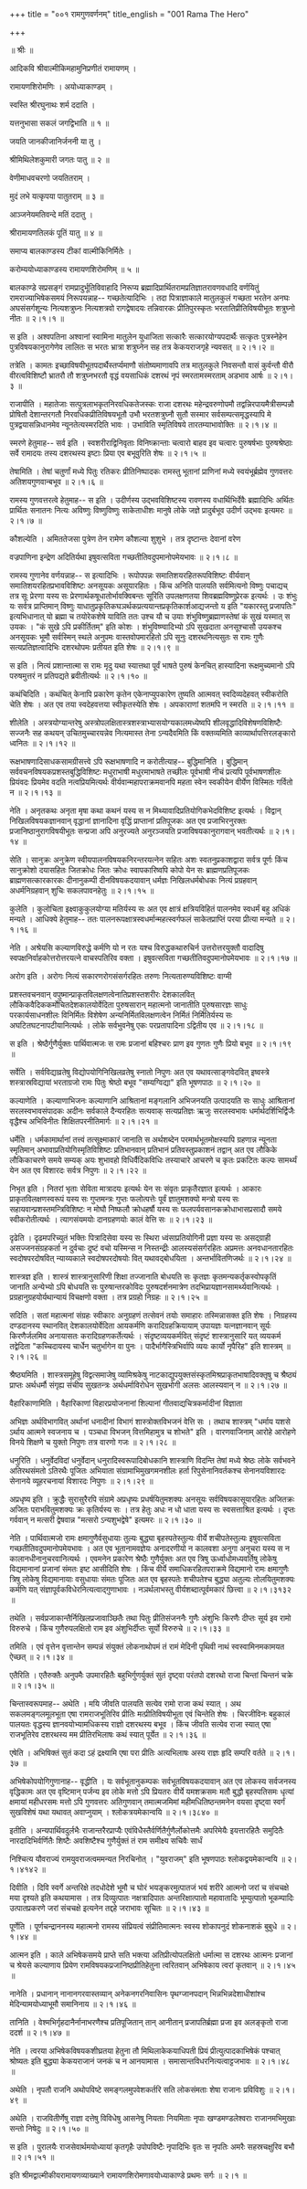 +++
title = "००१ रामगुणवर्णनम्"
title_english = "001 Rama The Hero"

+++



  
 ॥  श्रीः  ॥   

आदिकवि श्रीवाल्मीकिमहामुनिप्रणीतं रामायणम् ।  

रामायणशिरोमणिः । अयोध्याकाण्डम् ।  

  

स्वस्ति श्रीरघुनाथः शर्म ददाति ।  

यत्तनुभासा सकलं जगद्विभाति  ॥  १  ॥   

  

जयति जानकीजानिर्जननी या तु ।  

श्रीमिथिलेशकुमारी जगतः पातु  ॥  २  ॥   

  

वेणीमाधवचरणो जयतितराम् ।  

मुदं लभे यत्कृपया पातुतराम्  ॥  ३  ॥   

  

आञ्जनेयमतिवन्दे मतिं ददातु ।  

श्रीरामायणतिलकं पूतिं यातु  ॥  ४  ॥   

  

समाप्य बालकाण्डस्य टीकां वाल्मीकिनिर्मितेः ।  

करोम्ययोध्याकाण्डस्य रामायणशिरोमणिम्  ॥  ५  ॥   

  

बालकाण्डे सप्रसङ्गं रामप्रादुर्भूतिविवाहादि निरूप्य
ब्रह्मादिप्रार्थितरामप्रतिज्ञातरावणवधादि वर्णयितुं रामराज्याभिषेकसमयं
निरूपयन्नाह-- गच्छतेत्यादिभिः । तदा पित्राज्ञाकाले मातुलकुलं गच्छता
भरतेन अनघः अघसंसर्गशून्यः नित्यशत्रुघ्नः नित्यशत्रवो रागद्वेषादयः
तन्निवारकः प्रीतिपुरस्कृतः भरतातिप्रीतिविषयीभूतः शत्रुघ्नो नीतः  ॥  २।१।१
 ॥   

  

स इति । अश्वपतिना अश्वानां स्वामिना मातुलेन युधाजिता सत्कारैः
सत्कारयोग्यपदार्थैः सत्कृतः पुत्रस्नेहेन पुत्रविषयकानुरागेणेव लालितः स
भरतः भ्रात्रा शत्रुघ्नेन सह तत्र केकयराजगृहे न्यवसत्  ॥  २।१।२  ॥   

  

तत्रेति । कामतः इच्छाविषयीभूतपदार्थैस्तर्प्यमाणौ संतोष्यमाणावपि तत्र
मातुलकुले निवसन्तौ वासं कुर्वन्तौ वीरौ वीरत्वविशिष्टौ भ्रातरौ तौ
शत्रुघ्नभरतौ वृद्धं वयसाधिकं दशरथं नृपं स्मरतामस्मरताम् अडभाव आर्षः  ॥ 
२।१।३  ॥   

  

राजापीति । महातेजाः सत्पुत्रलाभकृतनिरवधिकतेजस्कः राजा दशरथः
महेन्द्रवरुणोपमौ तद्वन्निरपायमैत्रीसम्पन्नौ प्रोषितौ देशान्तरगतौ
निरवधिकप्रीतिविषयभूतौ उभौ भरतशत्रुघ्नौ सुतौ सस्मार
सर्वसम्पत्समृद्धस्यापि मे पुत्रद्वयासन्निधानमेव न्यूनतेत्यस्मरदिति भावः
। उभाविति स्मृतिविषये तारतम्याभावोक्तिः  ॥  २।१।४  ॥   

  

स्मरणे हेतुमाह-- सर्व इति । स्वशरीराद्विनिवृताः विनिष्क्रान्ताः चत्वारो
बाहव इव चत्वारः पुरुषर्षभाः पुरुषश्रेष्ठाः सर्वे रामादयः तस्य दशरथस्य
इष्टाः प्रिया एव बभूवुरिति शेषः  ॥  २।१।५  ॥   

  

तेषामिति । तेषां चतुर्णां मध्ये पितुः रतिकरः प्रीतिनिष्पादकः रामस्तु
भूतानां प्राणिनां मध्ये स्वयंभूर्ब्रह्मेव गुणवत्तरः अतिशयगुणवान्बभूव  ॥ 
२।१।६  ॥   

  

रामस्य गुणवत्तरत्वे हेतुमाह-- स इति । उदीर्णस्य उद्भवविशिष्टस्य रावणस्य
वधार्थिभिर्देवैः ब्रह्मादिभिः अर्थितः प्रार्थितः सनातनः नित्यः अविष्णुः
विष्णुविष्णुः साकेताधीशः मानुषे लोके जज्ञे प्रादुर्बभूव उदीर्ण उद्भवः
इत्यमरः  ॥  २।१।७  ॥   

  

कौशल्येति । अमिततेजसा पुत्रेण तेन रामेण कौशल्या शुशुभे । तत्र दृष्टान्तः
देवानां वरेण  

वज्रपाणिना इन्द्रेण अदितिर्यथा इषुवत्सविता गच्छतीतिवदुपमानोपमेयभावः  ॥ 
२।१।८  ॥   

  

रामस्य गुणानेव वर्णयन्नाह-- स इत्यादिभिः । रूपोपपन्नः
समातिशयरहितरूपविशिष्टः वीर्यवान् समातिशयरहितप्रभावविशिष्टः अनसूयकः
असूयारहितः । किंच अनिति पालयति सर्वमित्यनो विष्णुः पचाद्यच् तत्र सूः
प्रेरणा यस्य सः प्रेरणार्थकषूधातोर्भावक्विबन्तः सूरिति उपलक्षणतया
शिवब्रह्मविष्णुप्रेरक इत्यर्थः । उः शंभुः यः सर्वत्र प्राप्तिमान्
विष्णुः याधातुप्रकृतिकघञर्थकप्रत्ययान्तप्रकृतिकार्शआद्यजन्तो य इति
"यकारस्तु प्रजापतिः" इत्यभिधानात् यो ब्रह्मा च तयोरेकशेषे याविति ततः
उश्च यौ च उयाः शंभुविष्णुब्रह्माणस्तेषां कं सुखं यस्मात् स उयकः । "कं
सुखे ऽपि प्रकीर्तितम्" इति कोशः । शंभुविष्ण्वादिभ्यो ऽपि सुखदाता
अनसूश्चासौ उयकश्च अनसूयकः भूमौ सर्वस्मिन् स्थले अनुपमः वास्तवोपमारहितो
ऽपि सूनुः दशरथनित्यसुतः स रामः गुणैः सत्यप्रतिज्ञत्वादिभिः दशरथोपमः
प्रतीयत इति शेषः  ॥  २।१।९  ॥   

  

स इति । नित्यं प्रशान्तात्मा स रामः मृदु यथा स्यात्तथा पूर्वं भाषते
पुरुषं केनचित् हास्यादिना रूक्षमुच्यमानो ऽपि परुषमुत्तरं न प्रतिपद्यते
ब्रवीतीत्यर्थः  ॥  २।१।१०  ॥   

  

कथंचिदिति । कथंचित् केनापि प्रकारेण कृतेन एकेनाप्युपकारेण तुष्यति
आत्मवत् स्वदिव्यदेहवत् स्वीकरोति चेति शेषः । अत एव तया स्वदेहवत्तया
स्वीकृतस्येति शेषः । अपकाराणां शतमपि न स्मरति  ॥  २।१।११  ॥   

  

शीलेति । अस्त्रयोग्यान्तरेषु
अस्त्रोपलक्षितास्त्रशस्त्राभ्यासयोग्यकालमध्येष्वपि
शीलवृद्धादिविशेषणविशिष्टैः सज्जनैः सह कथयन् उचितमुच्चारयन्नेव नित्यमास्त
तेना ऽन्यदैवमिति किं वक्तव्यमिति काव्यार्थापत्तिरलङ्कारो ध्वनितः  ॥ 
२।१।१२  ॥   

  

रूक्षभाषणादिसाधकसामग्रीसत्त्वे ऽपि रूक्षभाषणादि न करोतीत्याह--
बुद्धिमानिति । बुद्धिमान् सर्ववचनविषयकप्रशस्तबुद्धिविशिष्टः मधुराभाषी
मधुरमाभाषते तच्छीलः पूर्वभाषी नीचं प्रत्यपि पूर्वभाषणशीलः प्रियंवदः
प्रियमेव वदति नत्वप्रियमित्यर्थः वीर्यवान्महापराक्रमवानपि महता स्वेन
स्वकीयेन वीर्येण विस्मितः गर्वितो न  ॥  २।१।१३  ॥   

  

नेति । अनृतकथः अनृता मृषा कथा कथनं यस्य स न
मिथ्यावादिप्रतियोगिकभेदविशिष्ट इत्यर्थः । विद्वान् निखिलविषयकज्ञानवान्
वृद्धानां ज्ञानादिना वृद्धिं प्राप्तानां प्रतिपूजकः अत एव
प्रजाभिरनुरक्तः प्रजानिष्ठानुरागविषयीभूतः सन्प्रजा अपि अनुरज्यते
अनुरञ्जयति प्रजाविषयकानुरागवान् भवतीत्यर्थः  ॥  २।१।१४  ॥   

  

सेति । सानुक्रः अनुक्रेण स्वीयपालनविषयकनिरन्तरयत्नेन सहितः अशः
स्वतनुप्रकाशद्वारा सर्वत्र पूर्णः किंच सानुक्रोशो दयासहितः जितक्रोधः
जितः क्रोधः स्वापकारिष्वपि कोपो येन सः ब्राह्मणप्रतिपूजकः
ब्राह्मणसत्कारकारकः दीनानुकम्पी दीनविषयकदयावान् धर्मज्ञः निखिलधर्मबोधकः
नित्यं प्रग्रहवान् अधर्मनिग्रहवान् शुचिः सकलपावनहेतुः  ॥  २।१।१५  ॥   

  

कुलेति । कुलोचिता इक्ष्वाकुकुलयोग्या मतिर्यस्य सः अत एव क्षात्रं
क्षत्रियविहितं पालनमेव स्वधर्मं बहु अधिकं मन्यते । आधिक्ये हेतुमाह-- ततः
पालनरूपक्षात्रस्वधर्मान्महत्स्वर्गफलं साकेतप्राप्तिं परया प्रीत्या
मन्यते  ॥  २।१।१६  ॥   

  

नेति । अश्रेयसि कल्याणविरुद्धे कर्मणि यो न रतः यश्च विरुद्धकथारुचिर्न
उत्तरोत्तरयुक्तौ वादादिषु स्वपक्षनिर्वाहकोत्तरोत्तरयत्ने वाचस्पतिरिव
वक्ता । इषुवत्सविता गच्छतीतिवदुपमानोपमेयभावः  ॥  २।१।१७  ॥   

  

अरोग इति । अरोगः नित्यं सकारणरोगसंसर्गरहितः तरुणः नित्यतारुण्यविशिष्टः
वाग्मी  

प्रशस्तवचनवान् वपुष्मान्प्राकृतविलक्षणत्वेनातिप्रशस्तशरीरः देशकालवित्
लौकिकवैदिककर्मोचितदेशकालयोर्वेदिता पुरुषसारान् महात्मनो जानातीति
पुरुषसारज्ञः साधुः परकार्यसाधनशीलः विनिर्मितः विशेषेण
अन्यनिर्मितविलक्षणत्वेन निर्मितं निर्मितिर्यस्य सः
अघटितघटनापटीयानित्यर्थः । लोके सर्वभुवनेषु एकः परप्रतापादिना ऽद्वितीय एव
 ॥  २।१।१८  ॥   

  

स इति । श्रेष्ठैर्गुणैर्युक्तः पार्थिवात्मजः स रामः प्रजानां बहिश्चरः
प्राण इव गुणतः गुणैः प्रियो बभूव  ॥  २।१।१९  ॥   

  

सर्वेति । सर्वविद्याव्रतेषु विद्योपयोगिनिखिलव्रतेषु स्नातो निपुणः अत एव
यथावत्साङ्गवेदवित् इष्वस्त्रे शस्त्रास्रविद्यायां भरताग्रजो रामः पितुः
श्रेष्ठो बभूव "सम्यग्विद्या" इति भूषणपाठः  ॥  २।१।२०  ॥   

  

कल्याणेति । कल्याणाभिजनः कल्याणानि आश्रितानां मङ्गलानि अभिजनयति
उत्पादयति सः साधुः आश्रितानां सरलस्वभावसंपादकः अदीनः सर्वकाले दैन्यरहितः
सत्यवाक् सत्यप्रतिज्ञः ऋजुः सरलस्वभावः धर्मार्थदर्शिभिर्द्विजैः
वृद्धैश्च अभिविनीतः शिक्षितपरनीतिमार्गः  ॥  २।१।२१  ॥   

  

धर्मेति । धर्मकामार्थानां तत्त्वं तत्सूक्ष्माकारं जानाति स अर्थशब्देन
परमार्थभूतमोक्षस्यापि ग्रहणान्न न्यूनता स्मृतिमान्
अभावाप्रतियोगिस्मृतिविशिष्टः प्रतिभानवान् प्रतिभानं प्रतिवस्तुप्रकाशनं
तद्वान् अत एव लौकिके लौकिकाचरणे समये सम्यक् अयः शुभावहो विधिर्वैदिकविधिः
तस्याचारे आचरणे च कृतः प्रकटितः कल्पः सामर्थ्यं येन अत एव विशारदः
सर्वत्र निपुणः  ॥  २।१।२२  ॥   

  

निभृत इति । नितरां भृताः सेविता मात्रादयः इत्यर्थः येन सः संवृतः
प्राकृतैरज्ञात इत्यर्थः । आकारः प्राकृतविलक्षणस्वरूपं यस्य सः
गुप्तमन्त्रः गुप्तः फलोत्पत्तेः पूर्वं ज्ञातुमशक्यो मन्त्रो यस्य सः
सहायवान्प्रशस्तमन्त्रिविशिष्टः न मोघौ निष्फलौ क्रोधहर्षौ यस्य सः
फलपर्यवसानकक्रोधाभासप्रसादौ समये स्वीकरोतीत्यर्थः । त्यागसंयमयोः
दानग्रहणयोः कालं वेत्ति सः  ॥  २।१।२३  ॥   

  

दृढेति । दृढमपरिच्युतं भक्तिः पित्रादिसेवा यस्य सः स्थिरा
ध्वंसाप्रतियोगिनी प्रज्ञा यस्य सः असद्ग्राही असज्जनसंग्रहकर्ता न
दुर्वचाः दुष्टं वचो यस्मिन्स न निस्तन्द्रीः आलस्यसंसर्गरहितः अप्रमत्तः
अनवधानतारहितः स्वदोषपरदोषवित् न्याय्यकाले स्वदोषपरदोषयोः वित्
यथावद्बोधयिता । अन्तर्भावितणिजर्थः  ॥  २।१।२४  ॥   

  

शास्त्रज्ञ इति । शास्त्रं शास्त्रानुसारिणी शिक्षा तज्जानाति बोधयति सः
कृतज्ञः कृतमन्यकर्तृकस्वोपकृतिं जानाति अन्येभ्यो ऽपि बोधयति सः
पुरुषान्तरकोविदः पुरुषदर्शनमात्रेण तदभिप्रायज्ञानसामर्थ्यवानित्यर्थः ।
प्रग्रहानुग्रहयोर्यथान्यायं विचक्षणो वक्ता । तत्र प्रग्रहो निग्रहः  ॥ 
२।१।२५  ॥   

  

सदिति । सतां महात्मनां संग्रहः स्वीकारः अनुग्रहणं तत्सेवनं तयोः समाहारः
तस्मिन्नासक्त इति शेषः । निग्रहस्य दण्डदानस्य स्थानवित् देशकालयोर्वेदिता
आयकर्मणि करादिग्रहक्रियायाम् उपायज्ञः यत्नज्ञानवान् सूर्यः किरणैर्जलमिव
अनायासतः करादिग्रहणकर्तेत्यर्थः । संदृष्टव्ययकर्मवित् संदृष्टं
शास्त्रानुसारि यत् व्ययकर्म तद्वेदिता "कच्चिदायस्य चार्धेन चतुर्भागेन वा
पुनः । पादैर्भागैस्त्रिभिर्वापि व्ययः कार्यो नृपैरिह" इति शास्त्रम्  ॥ 
२।१।२६  ॥   

  

श्रैष्ठ्यमिति । शास्त्रसमूहेषु विद्वत्समाजेषु व्यामिश्रकेषु
नाटकाद्युपयुक्तसंस्कृतमिश्रप्राकृतभाषादिवक्तृषु च श्रैष्ठ्यं प्राप्तः
अर्थधर्मौ संगृह्य संचीय सुखतन्त्रः अर्थधर्माविरोधेन सुखभोगी अलसः
आलस्यवान् न  ॥  २।१।२७  ॥   

  

वैहारिकाणामिति । वैहारिकाणां विहारप्रयोजनानां शिल्पानां
गीतवाद्यचित्रकर्मादीनां विज्ञाता  

अभिज्ञः अर्थविभागवित् अर्थानां धनादीनां विभागं शास्त्रोक्तविभजनं वेत्ति
सः । तथाच शास्त्रम् "धर्माय यशसे ऽर्थाय आत्मने स्वजनाय च । पञ्चधा विभजन्
वित्तमिहामुत्र च शोभते" इति । वारणवाजिनाम् आरोहे आरोहणे विनये शिक्षणे च
युक्तो निपुणः तत्र वारणो गजः  ॥  २।१।२८  ॥   

  

धनुरिति । धनुर्वेदविदां धनुर्वेदान् धनुरादिस्वरूपादिबोधकानि शास्त्राणि
विदन्ति तेषां मध्ये श्रेष्ठः लोके सर्वभवने अतिरथसंमतो ऽतिरथैः पूजितः
अभियाता संग्रामाभिमुखगमनशीलः हर्ता रिपुसेनानिवर्तकश्च सेनानयविशारदः
सेनानये व्यूहरचनायां विशारदः निपुणः  ॥  २।१।२९  ॥   

  

अप्रधृष्य इति । क्रुद्धैः सुरासुरैरपि संग्रामे अप्रधृष्यः
प्रधर्षयितुमशक्यः अनसूयः सर्वविषयकासूयारहितः अजितक्रः अजितः
पराभवितुमशक्यः क्रः कृतिर्यस्य सः । तत्र हेतुः अधः न धो धाता यस्य सः
स्वसत्ताश्रित इत्यर्थः । दृप्तः गर्ववान् न मत्सरी द्वेषवान्न "मत्सरो
ऽन्यशुभद्वेषे" इत्यमरः  ॥  २।१।३०  ॥   

  

नेति । पार्थिवात्मजो रामः क्षमागुणैर्वसुधायाः तुल्यः बुद्ध्या
बृहस्पतेस्तुल्यः वीर्ये शचीपतेस्तुल्यः इषुवत्सविता
गच्छतीतिवदुपमानोपमेयभावः । अत एव भूतानामवज्ञेयः अनादरणीयो न कालवशा अनुगा
अनुचरा यस्य स न कालानधीनानुचरवानित्यर्थः । एवमनेन प्रकारेण श्रेष्ठैः
गुणैर्युक्तः अत एव त्रिषु ऊर्ध्वाधोमध्यवर्तिषु लोकेषु विद्यमानानां
प्रजानां संमतः इष्ट आसीदिति शेषः । किंच वीर्ये समाधिकरहितपराक्रमे
विद्यमानो रामः क्षमागुणैः त्रिषु लोकेषु विद्यमानायाः वसुधायाः संमतः
पूजितः अत एव बृहस्पतेः शचीपतेश्च बुद्ध्या अतुल्यः तोलयितुमशक्यः कर्मणि
यत् संज्ञापूर्वकविधेरनित्यत्वाद्गुणाभावः । नञर्थलाभस्तु
वीर्यशब्दात्पूर्वमकारं छित्त्वा  ॥  २।१।३१३२  ॥   

  

तथेति । सर्वप्रजाकान्तैर्निखिलप्रजावाञ्छितैः तथा पितुः प्रीतिसंजननैः
गुणैः अंशुभिः किरणैः दीप्तः सूर्य इव रामो विरुरुचे । किंच गुणैरुपलक्षितो
राम इव अंशुभिर्दीप्तः सूर्यो विरुरुचे  ॥  २।१।३३  ॥   

  

तमिति । एवं वृत्तेन वृत्तान्तेन सम्पन्नं संयुक्तं लोकनाथोपमं तं रामं
मेदिनी पृथिवी नाथं स्वस्वामिनमकामयत ऐच्छत्  ॥  २।१।३४  ॥   

  

एतैरिति । एतैरुक्तैः अनुपमैः उपमारहितैः बहुभिर्गुणर्युक्तं सुतं दृष्ट्वा
परंतपो दशरथो राजा चिन्तां चिन्तनं चक्रे  ॥  २।१।३५  ॥   

  

चिन्तास्वरूपमाह-- अथेति । मयि जीवति पालयति सत्येव रामो राजा कथं स्यात् ।
अथ सकलमङ्गलमूलभूता एषा रामराजभूतिरिव प्रीतिः मत्प्रीतिविषयीभूता एवं
चिन्तेति शेषः । चिरजीविनः बहुकालं पालयतः वृद्धस्य ज्ञानवयोभ्यामधिकस्य
राज्ञो दशरथस्य बभूव । किंच जीवति सत्येव राजा स्यात् एषा राजभूतिरेव
दशरथस्य मम प्रीतिरभिलाषः कथं स्यात् पूर्येत  ॥  २।१।३६  ॥   

  

एषेति । अभिषिक्तं सुतं कदा ऽहं द्रक्ष्यामि एषा परा प्रीतिः अत्यभिलाषः
अस्य राज्ञः हृदि सम्परि वर्तते  ॥  २।१।३७  ॥   

  

अभिषेकोपयोगिगुणानाह-- वृद्धीति । यः सर्वभूतानुकम्पकः सर्वभूतविषयकदयावान्
अत एव लोकस्य सर्वजनस्य वृद्धिकामः अत एव वृष्टिमान् पर्जन्य इव लोके मत्तो
ऽपि प्रियतरः वीर्ये यमशक्रसमः मतौ बुद्धौ बृहस्पतिसमः धृत्यां क्षमायां
महीधरसमः मत्तो ऽपि गुणवत्तरः अतिगुणवान् तमात्मजमिमां महीमधितिष्ठन्तमनेन
वयसा दृष्ट्वा स्वर्गं सुखविशेषं यथा यथावत् अवाप्नुयाम् ।
श्लोकत्रयमेकान्वयि  ॥  २।१।३८४०  ॥   

  

इतीति । अन्यपार्थिवदुर्लभैः राजान्तरैरप्राप्यैः
एवंविधैस्तैर्वर्णितैर्गुणैर्लोकोत्तमैः अपरिमेयैः इयत्तारहितैः समुदितैः
नारदादिभिर्वर्णितैः शिष्टैः अवशिष्टैश्च गुणैर्युक्तं तं राम समीक्ष्य
सचिवैः सार्धं  

निश्चित्य यौवराज्यं रामयुवराजत्वममन्यत निरचिनोत् । "युवराजम्" इति
भूषणपाठः श्लोकद्वयमेकान्वयि  ॥  २।१।४१४२  ॥   

  

दिवीति । दिवि स्वर्गे अन्तरिक्षे तदधोदेशे भूमौ च घोरं भयङ्करमुत्पातजं
भयं शरीरे आत्मनो जरां च संचचक्षे मया दृश्यते इति कथयामास । तत्र
दिव्युत्पातः नक्षत्रादिपातः अन्तरिक्षात्पातो महावातादिः भूम्युत्पातो
भूकम्पादिः उत्पातप्रकरणे जरां संचचक्षे इत्यनेन तद्दहे जराभावः सूचितः  ॥ 
२।१।४३  ॥   

  

पूर्णेति । पूर्णचन्द्राननस्य महात्मनो रामस्य संप्रियत्वं संप्रीतिमात्मनः
स्वस्य शोकापनुदं शोकनाशकं बुबुधे  ॥  २।१।४४  ॥   

  

आत्मन इति । काले अभिषेकसमये प्राप्ते सति भक्त्या अतिप्रीत्योपलक्षितो
धर्मात्मा स दशरथः आत्मनः प्रजानां च श्रेयसे कल्याणाय प्रियेण
रामविषयकप्रजानिष्ठप्रीतिहेतुना त्वरितवान् अभिषेकाय त्वरां कृतवान्  ॥ 
२।१।४५  ॥   

  

नानेति । प्रधानान् नानानगरवास्तव्यान् अनेकनगरनिवासिनः पृथग्जानपदान्
भिन्नभिन्नदेशाधीशांश्च मेदिन्यामयोध्याभूमौ समानिनाय  ॥  २।१।४६  ॥   

  

तानिति । वेश्मभिर्गृहदानैर्नानाभरणैश्च प्रतिपूजितान् तान् आनीतान्
प्रजापतिर्ब्रह्मा प्रजा इव अलङ्कृतो राजा ददर्श  ॥  २।१।४७  ॥   

  

नेति । त्वरया अभिषेकविषयकशीघ्रतया हेतुना तौ मिथिलाकेकयाधिपती प्रियं
प्रीत्युत्पादकाभिषेकं पश्चात् श्रोष्यतः इति बुद्ध्या केकयराजानं जनकं च न
आनयामास । समासान्तविधरनित्यत्वाट्टजभावः  ॥  २।१।४८  ॥   

  

अथेति । नृपतौ राजनि अथोपविष्टे समङ्गलमुपवेशकर्तरि सति लोकसंमताः शेषा
राजानः प्रविविशुः  ॥  २।१।४९  ॥   

  

अथेति । राजवितीर्णेषु राज्ञा दत्तेषु विविधेषु आसनेषु नियताः नियमिताः
नृपाः खण्डमण्डलेश्वराः राजानमभिमुखाः सन्तो निषेदुः  ॥  २।१।५०  ॥   

  

स इति । पुरालयैः राजसेवार्थमयोध्यायां कृतगृहैः उपोपविष्टैः नृपादिभिः
वृतः स नृपतिः अमरैः सहस्रचक्षुरिव बभौ  ॥  २।१।५१  ॥   

  

इति श्रीमद्वाल्मीकीयरामायणव्याख्याने रामायणशिरोमणावयोध्याकाण्डे प्रथमः
सर्गः  ॥  २।१  ॥   

  

  


